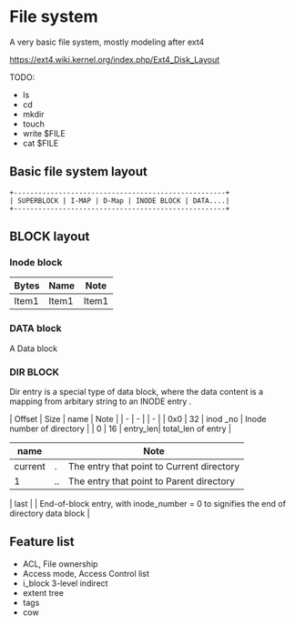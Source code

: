 
# File system

A very basic file system, mostly modeling after ext4

https://ext4.wiki.kernel.org/index.php/Ext4_Disk_Layout

TODO:

- ls
- cd
- mkdir
- touch
- write $FILE 
- cat $FILE 

## Basic file system layout

```
+----------------------------------------------------+
| SUPERBLOCK | I-MAP | D-Map | INODE BLOCK | DATA....|
+----------------------------------------------------+
```


## BLOCK layout

### Inode block

| Bytes | Name  | Note  |
| -     | -     | -     |
| Item1 | Item1 | Item1 |


### DATA block

A Data block 

### DIR BLOCK

Dir entry is a special type of data block, where the data content is a mapping from arbitary string to an INODE entry .

| Offset | Size | name     | Note                                      |
| -      | -    |          | -                                         |
| 0x0    | 32   | inod _no | Inode number of directory                 |
| 0      | 16   | entry_len|  total_len of entry |


| name |  | Note                                                                                   |
| -       | -    | -                                                                                      |
| current       | .    | The entry that point to Current directory                                              |
| 1       | ..   | The entry that point to Parent directory                                               |

| last    |      | End-of-block entry, with inode_number = 0 to signifies the end of directory data block |



## Feature list

- ACL, File ownership
- Access mode, Access Control list
- i_block 3-level indirect
- extent tree
- tags 
- cow

